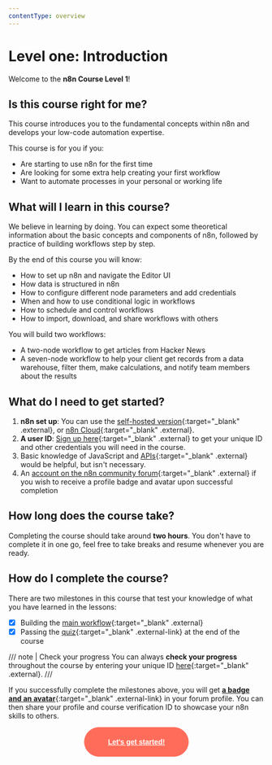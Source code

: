 ```yaml
---
contentType: overview
---
```


# Level one: Introduction

Welcome to the **n8n Course Level 1**!

## Is this course right for me?

This course introduces you to the fundamental concepts within n8n and develops your low-code automation expertise.

This course is for you if you:

- Are starting to use n8n for the first time 
- Are looking for some extra help creating your first workflow
- Want to automate processes in your personal or working life


## What will I learn in this course?

We believe in learning by doing. You can expect some theoretical information about the basic concepts and components of n8n, followed by practice of building workflows step by step.

By the end of this course you will know:

- How to set up n8n and navigate the Editor UI
- How data is structured in n8n
- How to configure different node parameters and add credentials
- When and how to use conditional logic in workflows
- How to schedule and control workflows
- How to import, download, and share workflows with others

You will build two workflows:

- A two-node workflow to get articles from Hacker News
- A seven-node workflow to help your client get records from a data warehouse, filter them, make calculations, and notify team members about the results

## What do I need to get started?

1. **n8n set up**: You can use the [self-hosted version](/hosting/installation/npm/){:target="_blank" .external}, or [n8n Cloud](/manage-cloud/overview/){:target="_blank" .external}.
2. **A user ID**: [Sign up here](https://n8n-community.typeform.com/to/PDEMrevI){:target="_blank" .external} to get your unique ID and other credentials you will need in the course.
3. Basic knowledge of JavaScript and [APIs](https://n8n.io/blog/what-are-apis-how-to-use-them-with-no-code/){:target="_blank" .external} would be helpful, but isn't necessary.
4. An [account on the n8n community forum](/courses/level-one/chapter-5/chapter-5.1/){:target="_blank" .external} if you wish to receive a profile badge and avatar upon successful completion

## How long does the course take?

Completing the course should take around **two hours**. You don't have to complete it in one go, feel free to take breaks and resume whenever you are ready.

## How do I complete the course?

There are two milestones in this course that test your knowledge of what you have learned in the lessons:

- [x] Building the [main workflow](/courses/level-one/chapter-5/chapter-5.1/){:target="_blank" .external}
- [x] Passing the [quiz](https://n8n-community.typeform.com/to/JMoBXeGA){:target="_blank" .external-link} at the end of the course

/// note | Check your progress
You can always **check your progress** throughout the course by entering your unique ID [here](https://internal.users.n8n.cloud/webhook/course-level-1/verify){:target="_blank" .external}.
///

If you successfully complete the milestones above, you will get [**a badge and an avatar**](https://community.n8n.io/badges/104/completed-n8n-course-level-1){:target="_blank" .external-link} in your forum profile. You can then share your profile and course verification ID to showcase your n8n skills to others.

<div style="text-align:center;">
	<button style="font-weight: 600;padding: 20px 46px;border-radius: 30px;color: #fff;background-color: #ff6d5a;border-color: #ff6d5a;border: 1px solid #ff6d5a;font-size: 14px;"><a href="/courses/level-one/chapter-1/" style="color: #fff;">Let's get started!</a></button>
</div>
